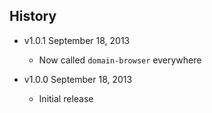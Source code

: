 ## History

- v1.0.1 September 18, 2013
	- Now called `domain-browser` everywhere

- v1.0.0 September 18, 2013
	- Initial release
